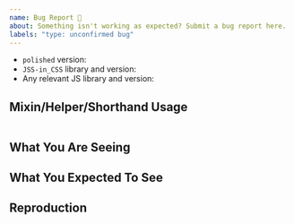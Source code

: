 ```yaml
---
name: Bug Report 🐞
about: Something isn't working as expected? Submit a bug report here.
labels: "type: unconfirmed bug"
---
```


<!--
Thank you for using `✨ polished` in your project. Submitting bugs helps us keep the library usable for developers. Be sure to search issues before submitting.

Please fill out this template with all the information you have so we can
better understand the bug that you are seeing and address it.
-->

- `polished` version: <!-- i.e. 3.6.0 -->
- `JSS-in_CSS` library and version: <!-- styled-components 5.1.0 -->
- Any relevant JS library and version: <!-- React 16.3.1 -->

## Mixin/Helper/Shorthand Usage

```javascript

```

## What You Are Seeing

<!-- Please provide a full error message/screenshots/etc.. -->

## What You Expected To See

<!-- Please provide a description of how you expected this to work/screenshots/etc.. -->

## Reproduction

<!-- Link to Pull Request, CodeSandbox, CodePen, etc... -->
